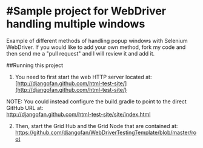 #Sample project for WebDriver handling multiple windows
===========================

Example of different methods of handling popup windows with Selenium WebDriver.  If you would like
to add your own method, fork my code and then send me a "pull request" and I will review it and
add it.

##Running this project

1. You need to first start the web HTTP server located at:
  [http://djangofan.github.com/html-test-site/](http://djangofan.github.com/html-test-site/)

  NOTE: You could instead configure the build.gradle to point to the direct GitHub URL at: <br/>
  http://djangofan.github.com/html-test-site/site/index.html

2.  Then, start the Grid Hub and the Grid Node that are contained at:
   https://github.com/djangofan/WebDriverTestingTemplate/blob/master/root  


